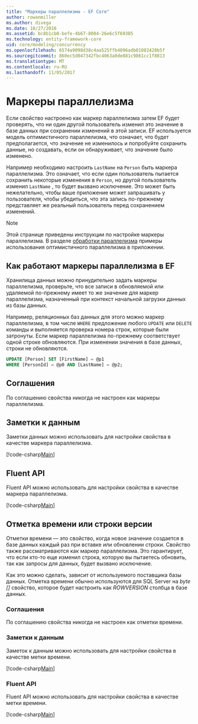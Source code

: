 ```yaml
---
title: "Маркеры параллелизма - EF Core"
author: rowanmiller
ms.author: divega
ms.date: 10/27/2016
ms.assetid: bc8b1cb0-befe-4b67-8004-26e6c5f69385
ms.technology: entity-framework-core
uid: core/modeling/concurrency
ms.openlocfilehash: 6574a9098d38c4aa525ffb4896adb01082420b5f
ms.sourcegitcommit: 860ec5d047342fbc4063a0de881c9861cc1f8813
ms.translationtype: MT
ms.contentlocale: ru-RU
ms.lasthandoff: 11/05/2017
---
```

# <a name="concurrency-tokens"></a>Маркеры параллелизма

Если свойство настроено как маркер параллелизма затем EF будет проверять, что ни один другой пользователь изменил это значение в базе данных при сохранении изменений в этой записи. EF используется модель оптимистичного параллелизма, что означает, что будет предполагается, что значение не изменилось и попробуйте сохранить данные, но создавать, если он обнаруживает, что значение было изменено.

Например необходимо настроить `LastName` на `Person` быть маркера параллелизма. Это означает, что если один пользователь пытается сохранить некоторые изменения в `Person`, но другой пользователь изменил `LastName` , то будет вызвано исключение. Это может быть нежелательно, чтобы ваше приложение может запрашивать у пользователя, чтобы убедиться, что эта запись по-прежнему представляет же реальный пользователь перед сохранением изменений.

> [!NOTE]
> Этой странице приведены инструкции по настройке маркеры параллелизма. В разделе [обработки параллелизма](../saving/concurrency.md) примеры использования оптимистичного параллелизма в приложении.

## <a name="how-concurrency-tokens-work-in-ef"></a>Как работают маркеры параллелизма в EF

Хранилища данных можно принудительно задать маркеры параллелизма, проверьте, что все записи в обновляемой или удаляемой по-прежнему имеет то же значение для маркер параллелизма, назначенный при контекст начальной загрузки данных из базы данных.

Например, реляционных баз данных для этого можно маркер параллелизма, в том числе `WHERE` предложение любого `UPDATE` или `DELETE` команды и выполняется проверка номера строк, которые были затронуты. Если маркер параллелизма по-прежнему соответствует одной строке обновляются. При изменении значения в базе данных, строки не обновляются.

```sql
UPDATE [Person] SET [FirstName] = @p1
WHERE [PersonId] = @p0 AND [LastName] = @p2;
```

## <a name="conventions"></a>Соглашения

По соглашению свойства никогда не настроен как маркеры параллелизма.

## <a name="data-annotations"></a>Заметки к данным

Заметки данных можно использовать для настройки свойства в качестве маркера параллелизма.

[!code-csharp[Main](../../../samples/core/Modeling/DataAnnotations/Samples/Concurrency.cs#ConfigureConcurrencyAnnotations)]

## <a name="fluent-api"></a>Fluent API

Fluent API можно использовать для настройки свойства в качестве маркера параллелизма.

[!code-csharp[Main](../../../samples/core/Modeling/FluentAPI/Samples/Concurrency.cs#ConfigureConcurrencyFluent)]

## <a name="timestamprow-version"></a>Отметка времени или строки версии

Отметки времени — это свойство, когда новое значение создается в базе данных каждый раз при вставке или обновлении строки. Свойство также рассматриваются как маркер параллелизма. Это гарантирует, что если кто-то еще изменил строка, которую вы пытаетесь обновить, так как запросы для данных, будет вызвано исключение.

Как это можно сделать, зависит от используемого поставщика базы данных. Отметка времени обычно используются для SQL Server на *byte []* свойство, которое будет настроить как *ROWVERSION* столбца в базе данных.

### <a name="conventions"></a>Соглашения

По соглашению свойства никогда не настроен как отметки времени.

### <a name="data-annotations"></a>Заметки к данным

Заметок к данным можно использовать для настройки свойства в качестве метки времени.

[!code-csharp[Main](../../../samples/core/Modeling/DataAnnotations/Samples/Timestamp.cs#ConfigureTimestampAnnotations)]

### <a name="fluent-api"></a>Fluent API

Fluent API можно использовать для настройки свойства в качестве метки времени.

[!code-csharp[Main](../../../samples/core/Modeling/FluentAPI/Samples/Timestamp.cs#ConfigureTimestampFluent)]
